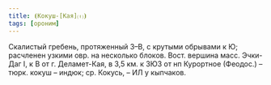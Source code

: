 ```yaml
---
title: ⦗Кокуш-[Кая]⒯⦘
tags: [ороним]
---
```


Скалистый гребень, протяженный З–В, с крутыми обрывами к Ю; расчленен узкими
овр. на несколько блоков. Вост. вершина масс. Эчки-Даг I, к В от г. Деламет-Кая,
в 3,5 км. к ЗЮЗ от нп Курортное (Феодос.) – тюрк. кокуш – индюк; ср. Кокусь, –
ИЛ у кыпчаков.
